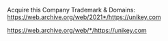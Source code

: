 Acquire this Company Trademark & Domains:
https://web.archive.org/web/2021*/https://unikey.com

https://web.archive.org/web/*/https://unikey.com
